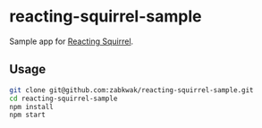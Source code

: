 # reacting-squirrel-sample

Sample app for [Reacting Squirrel](https://www.npmjs.com/package/reacting-squirrel).

## Usage
```bash
git clone git@github.com:zabkwak/reacting-squirrel-sample.git
cd reacting-squirrel-sample
npm install
npm start
```